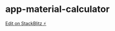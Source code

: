 # app-material-calculator

[Edit on StackBlitz ⚡️](https://stackblitz.com/edit/app-material-calculator)